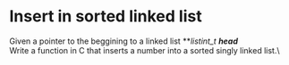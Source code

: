 # Insert in sorted linked list #
Given a pointer to the beggining to a linked list ***listint_t **head***\
Write a function in C that inserts a number into a sorted singly linked list.\

